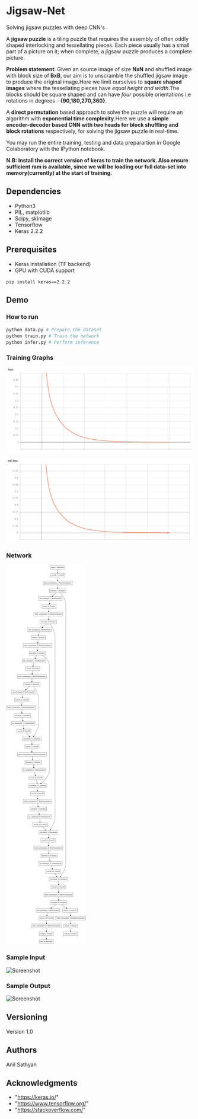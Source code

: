 # Jigsaw-Net

Solving jigsaw puzzles with deep CNN's .

A **jigsaw puzzle** is a tiling puzzle that requires the assembly of often oddly shaped interlocking and tessellating pieces. Each piece usually has a small part of a picture on it; when complete, a jigsaw puzzle produces a complete picture.

**Problem statement**: Given an source image of size **NxN** and shuffled image with block size of **BxB**, our aim is to unscramble the shuffled jigsaw image to produce the original image.Here we limit ourselves to **square shaped images** where the tessellating pieces have *equal height and width*.The blocks should be square shaped and can have *four* possible orientations i.e rotations in degrees - **{90,180,270,360}**.

A **direct permutation** based approach to solve the puzzle will require an algorithm with **exponential time complexity**.Here we use a **simple encoder-decoder based CNN with two heads for block shuffling and block rotations** respectively, for solving the jigsaw puzzle in real-time.

You may run the entire training, testing and data preparartion in Google Colaboratory with the IPython notebook.

**N.B: Install the correct version of keras to train the network. Also ensure sufficient ram is available, since we will be loading our full data-set into memory(currently) at the start of training.**

## Dependencies

* Python3
* PIL, matplotlib
* Scipy, skimage
* Tensorflow
* Keras 2.2.2

## Prerequisites

* Keras installation (TF backend)
* GPU with CUDA support
```
pip install keras==2.2.2
```
## Demo

### How to run

```python
python data.py # Prepare the dataset
python train.py # Train the network
python infer.py # Perform inference
```

### Training Graphs
![Screenshot](loss.png)

![Screenshot](val_loss.png)

### Network

![Screenshot](scramble_model.png)

### Sample Input

![Screenshot](https://drive.google.com/uc?id=1hxKsUA9_oAk41o6YGFuOL9mAgQ5SqxjC)

### Sample Output
![Screenshot](https://drive.google.com/uc?id=1Rb6oXW3KufVApvID9MwxsknpQON2CkQ_)

## Versioning

Version 1.0

## Authors

Anil Sathyan

## Acknowledgments
* "https://keras.io/"
* "https://www.tensorflow.org/"
* "https://stackoverflow.com/"
